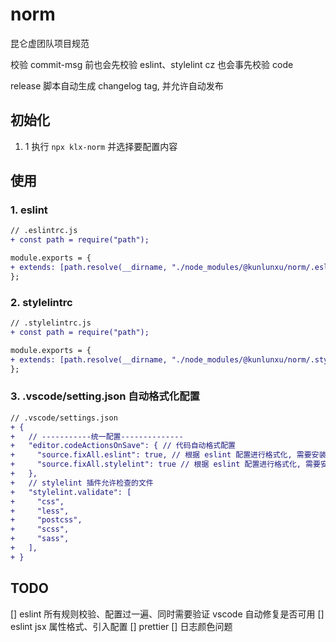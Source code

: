 # norm

昆仑虚团队项目规范

校验 commit-msg 前也会先校验 eslint、stylelint
cz 也会事先校验 code

release 脚本自动生成 changelog tag, 并允许自动发布

## 初始化

1. 1 执行 `npx klx-norm` 并选择要配置内容

## 使用

### 1. eslint

```diff
// .eslintrc.js
+ const path = require("path");

module.exports = {
+ extends: [path.resolve(__dirname, "./node_modules/@kunlunxu/norm/.eslintrc.js")],
};
```

### 2. stylelintrc

```diff
// .stylelintrc.js
+ const path = require("path");

module.exports = {
+ extends: [path.resolve(__dirname, "./node_modules/@kunlunxu/norm/.stylelintrc.js")],
};
```

### 3. .vscode/setting.json 自动格式化配置

```diff
// .vscode/settings.json
+ {
+   // -----------统一配置--------------
+   "editor.codeActionsOnSave": { // 代码自动格式配置
+     "source.fixAll.eslint": true, // 根据 eslint 配置进行格式化, 需要安装 eslint 插件
+     "source.fixAll.stylelint": true // 根据 eslint 配置进行格式化, 需要安装 stylelint 插件
+   },
+   // stylelint 插件允许检查的文件
+   "stylelint.validate": [
+     "css",
+     "less",
+     "postcss",
+     "scss",
+     "sass",
+   ],
+ }
```

## TODO

[] eslint 所有规则校验、配置过一遍、同时需要验证 vscode 自动修复是否可用
[] eslint jsx 属性格式、引入配置
[] prettier
[] 日志颜色问题
